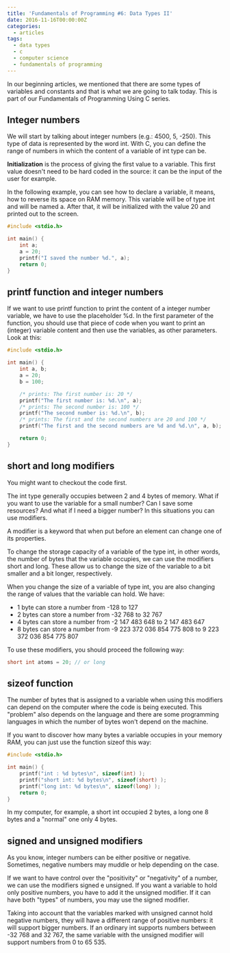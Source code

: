 ```yaml
---
title: 'Fundamentals of Programming #6: Data Types II'
date: 2016-11-16T00:00:00Z
categories:
  - articles
tags:
  - data types
  - c
  - computer science
  - fundamentals of programming
---
```


In our beginning articles, we mentioned that there are some
types of variables and constants and that is what we are going to talk today.
This is part of our Fundamentals of Programming Using C series.

<!--more-->

## Integer numbers

We will start by talking about integer numbers (e.g.: 4500, 5, -250). This type
of data is represented by the word int. With C, you can define the range of
numbers in which the content of a variable of int type can be.

**Initialization** is the process of giving the first value to a variable. This
first value doesn't need to be hard coded in the source: it can be the input of
the user for example.

In the following example, you can see how to declare a variable, it means, how
to reverse its space on RAM memory. This variable will be of type int and will
be named a. After that, it will be initialized with the value 20 and printed out
to the screen.

```c
#include <stdio.h>

int main() {      
    int a;
    a = 20;
    printf("I saved the number %d.", a);  
    return 0;      
}
```

## printf function and integer numbers

If we want to use printf function to print the content of a integer number variable, we have to use the placeholder %d. In the first parameter of the function, you should use that piece of code when you want to print an (integer) variable content and then use the variables, as other parameters. Look at this:

```c
#include <stdio.h>

int main() {
    int a, b;
    a = 20;
    b = 100;

    /* prints: The first number is: 20 */
    printf("The first number is: %d.\n", a);
    /* prints: The second number is: 100 */
    printf("The second number is: %d.\n", b);
    /* prints: The first and the second numbers are 20 and 100 */
    printf("The first and the second numbers are %d and %d.\n", a, b);

    return 0;
}
```

## short and long modifiers

You might want to checkout the code first.

The int type generally occupies between 2 and 4 bytes of memory. What if you want to use the variable for a small number? Can I save some resources? And what if I need a bigger number? In this situations you can use modifiers.

A modifier is a keyword that when put before an element can change one of its properties.

To change the storage capacity of a variable of the type int, in other words, the number of bytes that the variable occupies, we can use the modifiers short and long. These allow us to change the size of the variable to a bit smaller and a bit longer, respectively.

When you change the size of a variable of type int, you are also changing the range of values that the variable can hold. We have:

* 1 byte can store a number from -128 to 127
* 2 bytes can store a number from -32 768 to 32 767
* 4 bytes can store a number from -2 147 483 648 to 2 147 483 647
* 8 bytes can store a number from -9 223 372 036 854 775 808 to 9 223 372 036 854
775 807

To use these modifiers, you should proceed the following way:

```c
short int atoms = 20; // or long
```

## sizeof function

The number of bytes that is assigned to a variable when using this modifiers can depend on the computer where the code is being executed. This "problem" also depends on the language and there are some programming languages in which the number of bytes won't depend on the machine.

If you want to discover how many bytes a variable occupies in your memory RAM, you can just use the function sizeof this way:

```c
#include <stdio.h>

int main() {    
    printf("int : %d bytes\n", sizeof(int) );
    printf("short int: %d bytes\n", sizeof(short) );
    printf("long int: %d bytes\n", sizeof(long) );
    return 0;
}
```

In my computer, for example, a short int occupied 2 bytes, a long one 8 bytes and a "normal" one only 4 bytes.

## signed and unsigned modifiers

As you know, integer numbers can be either positive or negative. Sometimes, negative numbers may muddle or help depending on the case.

If we want to have control over the "positivity" or "negativity" of a number, we can use the modifiers signed e unsigned. If you want a variable to hold only positive numbers, you have to add it the unsigned modifier. If it can have both "types" of numbers, you may use the signed modifier.

Taking into account that the variables marked with unsigned cannot hold negative numbers, they will have a different range of positive numbers: it will support bigger numbers. If an ordinary int supports numbers between -32 768 and 32 767, the same variable with the unsigned modifier will support numbers from 0 to 65 535.
